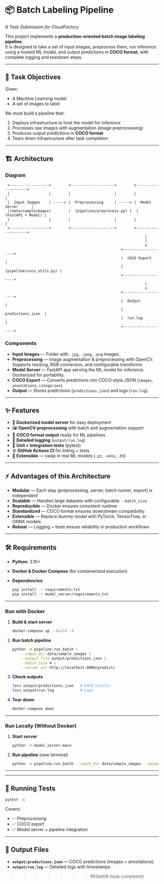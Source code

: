 # 📦 Batch Labeling Pipeline  

*A Task Submission for CloudFactory*  

This project implements a **production-oriented batch image labeling pipeline**.  
It is designed to take a set of input images, preprocess them, run inference using a hosted ML model, and output predictions in **COCO format**, with complete logging and teardown steps.  

---

## 🚀 Task Objectives  

Given:  
- A Machine Learning model  
- A set of images to label  

We must build a pipeline that:  
1. Deploys infrastructure to host the model for inference  
2. Processes raw images with augmentation (image preprocessing)  
3. Produces output predictions in **COCO format**  
4. Tears down infrastructure after task completion  

---

## 🏗️ Architecture  

### Diagram  

```text
 +------------------+        +--------------------+        +--------------------+
 |                  |        |                    |        |                    |
 |  Input Images    | -----> |  Preprocessing     | -----> |  Model Server      |
 |(data/sampleimages)        |  (pipeline/preprocess.py) |  |  (FastAPI + Model) |
 |                  |        |                    |        |                    |
 +------------------+        +--------------------+        +--------------------+
                                                                |
                                                                |
                                                                v
                                                     +--------------------+
                                                     |  COCO Export        |
                                                     |  (pipeline/coco_utils.py) |
                                                     +--------------------+
                                                                |
                                                                v
                                                     +--------------------+
                                                     |  Output            |
                                                     |  predictions.json  |
                                                     |  run.log           |
                                                     +--------------------+
````

### Components

* **Input Images** — Folder with `.jpg`, `.jpeg`, `.png` images.
* **Preprocessing** — Image augmentation & preprocessing with OpenCV. Supports resizing, RGB conversion, and configurable transforms.
* **Model Server** — FastAPI app serving the ML model for inference. Dockerized for portability.
* **COCO Export** — Converts predictions into COCO-style JSON (`images`, `annotations`, `categories`).
* **Output** — Stores predictions (`predictions.json`) and logs (`run.log`).

---

## ✨ Features

* 🔧 **Dockerized model server** for easy deployment
* 🖼️ **OpenCV preprocessing** with batch and augmentation support
* 📑 **COCO format output** ready for ML pipelines
* 📜 **Detailed logging** (`output/run.log`)
* 🧪 **Unit + Integration tests** (pytest)
* ⚙️ **GitHub Actions CI** for linting + tests
* 🔄 **Extensible** — swap in real ML models (`.pt`, `.onnx`, `.h5`)

---

## ⚡ Advantages of this Architecture

* **Modular** — Each step (preprocessing, server, batch runner, export) is independent
* **Scalable** — Handles large datasets with configurable `--batch_size`
* **Reproducible** — Docker ensures consistent runtime
* **Standardized** — COCO format ensures downstream compatibility
* **Extensible** — Replace dummy model with PyTorch, TensorFlow, or ONNX models
* **Robust** — Logging + tests ensure reliability in production workflows

---

## 🛠️ Requirements

* **Python**: 3.10+
* **Docker & Docker Compose** (for containerized execution)
* **Dependencies**:

  ```bash
  pip install -r requirements.txt
  pip install -r model_server/requirements.txt
  ```

---


### Run with Docker 

1. **Build & start server**

   ```bash
   docker-compose up --build -d
   ```

2. **Run batch pipeline**

   ```bash
   python -m pipeline.run_batch \
       --input_dir data/sample_images \
       --output_file output/predictions.json \
       --batch_size 4 \
       --server_url http://localhost:8000/predict/
   ```

3. **Check outputs**

   ```bash
   less output/predictions.json   # COCO results
   less output/run.log            # Logs
   ```

4. **Tear down**

   ```bash
   docker-compose down
   ```

---

### Run Locally (Without Docker)

1. **Start server**

   ```bash
   python -m model_server.main
   ```

2. **Run pipeline** (new terminal)

   ```bash
   python -m pipeline.run_batch --input_dir data/sample_images --output_file output/predictions.json --batch_size 1 --server_url http://localhost:8000/predict/
   ```

---


---

## 🧪 Running Tests

```bash
pytest -q
```

Covers:

* ✅ Preprocessing
* ✅ COCO export
* ✅ Model server + pipeline integration

---

## 📂 Output Files

* **`output/predictions.json`** — COCO predictions (images + annotations).
* **`output/run.log`** — Detailed logs with timestamps.






>>>>>>> 992bd08 (task completed)
